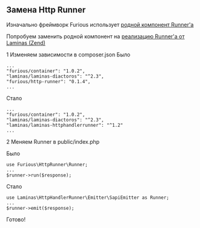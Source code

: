 ## Замена Http Runner

Изначально фреймворк Furious использует [родной компонент Runner'а](https://github.com/Furious-PHP/http-runner)

Попробуем заменить родной компонент на [реализацию Runner'а от Laminas (Zend)](https://github.com/laminas/laminas-httphandlerrunner)

1 Изменяем зависимости в composer.json
Было

    ...
    "furious/container": "1.0.2",
    "laminas/laminas-diactoros": "^2.3",
    "furious/http-runner": "0.1.4",
    ...

Стало

    ...
    "furious/container": "1.0.2",
    "laminas/laminas-diactoros": "^2.3",
    "laminas/laminas-httphandlerrunner": "^1.2"
    ...
    
2 Меняем Runner в public/index.php

Было

    use Furious\HttpRunner\Runner;
    ...
    $runner->run($response);
    
Стало
    
    use Laminas\HttpHandlerRunner\Emitter\SapiEmitter as Runner;
    ...
    $runner->emit($response);
    
Готово!